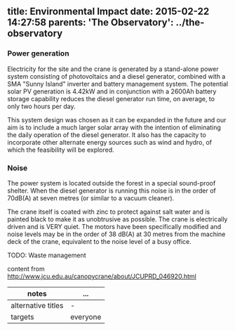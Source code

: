 title: Environmental Impact
date: 2015-02-22 14:27:58
parents:
  'The Observatory': ../the-observatory
---

### Power generation

Electricity for the site and the crane is generated by a
stand-alone power system consisting of photovoltaics and
a diesel generator, combined with a SMA "Sunny Island" inverter
and battery management system. The potential solar PV generation
is 4.42kW and in conjunction with a 2600Ah battery storage
capability reduces the diesel generator run time, on average,
to only two hours per day.

This system design was chosen as it can be expanded in the
future and our aim is to include a much larger solar array with
the intention of eliminating the daily operation of the diesel
generator. It also has the capacity to incorporate other
alternate energy sources such as wind and hydro, of which
the feasibility will be explored.

### Noise

The power system is located outside the forest in a special
sound-proof shelter. When the diesel generator is running
this noise is in the order of 70dB(A) at seven metres (or
similar to a vacuum cleaner).

The crane itself is coated with zinc to protect against salt
water and is painted black to make it as unobtrusive as
possible. The crane is electrically driven and is VERY quiet.
The motors have been specifically modified and noise levels
may be in the order of 38 dB(A) at 30 metres from the
machine deck of the crane, equivalent to the noise level of
a busy office.


TODO: Waste management


<!-- more -->

content from http://www.jcu.edu.au/canopycrane/about/JCUPRD_046920.html

notes | ...
-------|-----
alternative titles | -
targets | everyone
